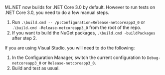 ML.NET now builds for .NET Core 3.0 by default. However to run tests on .NET Core 3.0, you need to do a few manual steps.

1. Run `.\build.cmd -- /p:Configuration=Release-netcoreapp3_0` or `.\build.cmd -Release-netcoreapp3_0` from the root of the repo.
2. If you want to build the NuGet packages, `.\build.cmd -buildPackages` after step 2.

If you are using Visual Studio, you will need to do the following:

1. In the Configuration Manager, switch the current configuration to `Debug-netcoreapp3_0` or `Release-netcoreapp3_0`.
2. Build and test as usual.